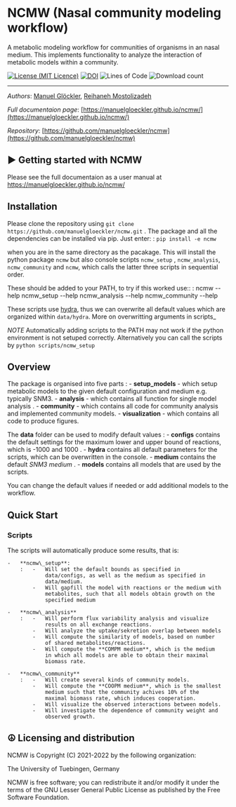 NCMW (Nasal community modeling workflow)
========================================

A metabolic modeling workflow for communities of organisms in an nasal
medium. This implements functionality to analyze the interaction of
metabolic models within a community.


[![License (MIT Licence)](https://img.shields.io/badge/license-MIT-blue.svg?style=plastic)](https://opensource.org/licenses/MIT)
[![DOI](https://zenodo.org/badge/377459650.svg)](https://zenodo.org/badge/latestdoi/377459650)
![Lines of Code](https://img.shields.io/tokei/lines/github/manuelgloeckler/ncmw?color=orange&style=plastic)
![Download count](https://img.shields.io/github/downloads/manuelgloeckler/ncmw/total.svg?style=plastic)

----
*Authors*: [Manuel Glöckler](https://uni-tuebingen.de/en/fakultaeten/mathematisch-naturwissenschaftliche-fakultaet/fachbereiche/informatik/lehrstuehle/systems-biology/team/),
[Reihaneh Mostolizadeh](https://uni-tuebingen.de/en/fakultaeten/mathematisch-naturwissenschaftliche-fakultaet/fachbereiche/informatik/lehrstuehle/systems-biology/team/dr-reihaneh-mostolizadeh/)


*Full documentaion page*: [https://manuelgloeckler.github.io/ncmw/](https://manuelgloeckler.github.io/ncmw/)

*Repository*: [https://github.com/manuelgloeckler/ncmw](https://github.com/manuelgloeckler/ncmw)


► Getting started with NCMW
----------------------------

Please see the full documentaion as a user manual at https://manuelgloeckler.github.io/ncmw/


Installation
------------

Please clone the repository using `git clone https://github.com/manuelgloeckler/ncmw.git` . The package and all the dependencies can be installed via pip. Just enter:
:   `pip install -e ncmw`

when you are in the same directory as the pacakage. This will install
the python package `ncmw` but also console scripts `ncmw_setup` ,
`ncmw_analysis`, `ncmw_community` and `ncmw`, which calls the latter
three scripts in sequential order.

These should be added to your PATH, to try if this worked use::
:   ncmw --help ncmw\_setup --help ncmw\_analysis --help ncmw\_community
    --help

These scripts use [hydra](https://hydra.cc/docs/intro/), thus we can
overwrite all default values which are organized within `data/hydra`.
More on overwritting arguments in scripts\_

*NOTE* Automatically adding scripts to the PATH may not work if the
python environment is not setuped correctly. Alternatively you can call
the scripts by `python scripts/ncmw_setup`

Overview
--------

The package is organised into five parts
:   -   **setup\_models** - which setup metabolic models to the given
        default configuration and medium e.g. typically SNM3.
    -   **analysis** - which contains all function for single model
        analysis .
    -   **community** - which contains all code for community analysis
        and implemented community models.
    -   **visualization** - which contains all code to produce figures.

The **data** folder can be used to modify default values
:   -   **configs** contains the default settings for the maximum lower
        and upper bound of reactions, which is -1000 and 1000 .
    -   **hydra** contains all default parameters for the scripts, which
        can be overwritten in the console.
    -   **medium** contains the default *SNM3 medium* .
    -   **models** contains all models that are used by the scripts.

You can change the default values if needed or add additional models to
the workflow.

Quick Start
-----------

### Scripts

The scripts will automatically produce some results, that is:

    -   **ncmw\_setup**:
        :   -   Will set the default bounds as specified in
                data/configs, as well as the medium as specified in
                data/medium.
            -   Will gapfill the model with reactions or the medium with
                metabolites, such that all models obtain growth on the
                specified medium

    -   **ncmw\_analysis**
        :   -   Will perform flux variability analysis and visualize
                results on all exchange reactions.
            -   Will analyze the uptake/sekretion overlap between models
            -   Will compute the similarity of models, based on number
                of shared metabolites/reactions.
            -   Will compute the **COMPM medium**, which is the medium
                in which all models are able to obtain their maximal
                biomass rate.

    -   **ncmw\_community**
        :   -   Will create several kinds of community models.
            -   Will compute the **COOPM medium**, which is the smallest
                medium such that the community achives 10% of the
                maximal biomass rate, which induces cooperation.
            -   Will visualize the observed interactions between models.
            -   Will investigate the dependence of community weight and
                observed growth.



☮ Licensing and distribution
----------------------------

NCMW is Copyright (C) 2021-2022 by the following organization:

The University of Tuebingen, Germany

NCMW is free software; you can redistribute it and/or modify it under the terms of the GNU Lesser General Public License as published by the Free Software Foundation.
